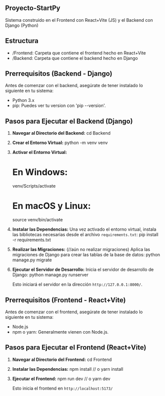 ## Proyecto-StartPy

Sistema construido en el Frontend con React+Vite (JS) y el Backend con Django (Python)

## Estructura
- /Frontend: Carpeta que contiene el frontend hecho en React+Vite
- /Backend: Carpeta que contiene el backend hecho en Django

## Prerrequisitos (Backend - Django)
Antes de comenzar con el backend, asegúrate de tener instalado lo siguiente en tu sistema:

- Python 3.x
- pip: Puedes ver tu version con 'pip --version'.

## Pasos para Ejecutar el Backend (Django)

1.  **Navegar al Directorio del Backend:**
    cd Backend

2.  **Crear el Entorno Virtual:**
   python -m venv venv

3.  **Activar el Entorno Virtual:**
    # En Windows:
    venv/Scripts/activate
    # En macOS y Linux:
    source venv/bin/activate

4.  **Instalar las Dependencias:**
    Una vez activado el entorno virtual, instala las bibliotecas necesarias desde el archivo `requirements.txt`:
        pip install -r requirements.txt

5.  **Realizar las Migraciones:** (//aún no realizar migraciones)
    Aplica las migraciones de Django para crear las tablas de la base de datos:
        python manage.py migrate 

6.  **Ejecutar el Servidor de Desarrollo:**
    Inicia el servidor de desarrollo de Django:
    python manage.py runserver

    Esto iniciará el servidor en la dirección `http://127.0.0.1:8000/`.

## Prerrequisitos (Frontend - React+Vite)
Antes de comenzar con el frontend, asegúrate de tener instalado lo siguiente en tu sistema:

- Node.js
- npm o yarn: Generalmente vienen con Node.js.

## Pasos para Ejecutar el Frontend (React+Vite)

1.  **Navegar al Directorio del Frontend:**
    cd Frontend

2.  **Instalar las Dependencias:**
    npm install  // o yarn install

3.  **Ejecutar el Frontend:**
    npm run dev  // o yarn dev

    Esto inicia el frontend en `http://localhost:5173/`
